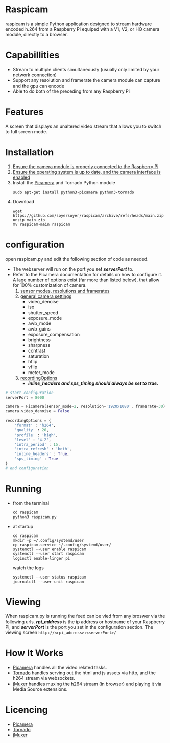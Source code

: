 # Raspicam
raspicam is a simple Python application designed to stream hardware encoded h.264 from a Raspberry Pi equiped with a V1, V2, or HQ camera module, directly to a browser. 

# Capabillities
- Stream to multiple clients simultaneously (usually only limited by your network connection) 
- Support any resolution and framerate the camera module can capture and the gpu can encode 
- Able to do both of the preceding from any Raspberry Pi

# Features
A screen that displays an unaltered video stream that allows you to switch to full screen mode.

# Installation
1. [Ensure the camera module is properly connected to the Raspberry Pi](https://projects.raspberrypi.org/en/projects/getting-started-with-picamera/2)
1. [Ensure the operating system is up to date, and the camera interface is enabled](https://www.raspberrypi.org/documentation/configuration/camera.md)
1. Install the [Picamera](https://picamera.readthedocs.io/en/release-1.13/) and Tornado Python module
    ```
    sudo apt-get install python3-picamera python3-tornado
    ```
1. Download
   ```
   wget https://github.com/soyersoyer/raspicam/archive/refs/heads/main.zip
   unzip main.zip
   mv raspicam-main raspicam
   ```

# configuration
open raspicam.py and edit the following section of code as needed. 
- The webserver will run on the port you set **_serverPort_** to.  
- Refer to the Picamera documentation for details on how to configure it. A lage number of options exist (far more than listed below), that allow for 100% customization of camera. 
    1. [sensor modes, resolutions and framerates](https://picamera.readthedocs.io/en/release-1.13/fov.html#sensor-modes)
    1. [general camera settings](https://picamera.readthedocs.io/en/release-1.13/api_camera.html#picamera.PiCamera.ISO)
        * video_denoise
        * iso
        * shutter_speed
        * exposure_mode
        * awb_mode
        * awb_gains
        * exposure_compensation
        * brightness
        * sharpness
        * contrast
        * saturation
        * hflip
        * vflip
        * meter_mode
    1. [recordingOptions](https://picamera.readthedocs.io/en/release-1.13/api_camera.html#picamera.PiCamera.start_recording)
        *  **_inline_headers and sps_timing should always be set to true._**
```python
# start configuration
serverPort = 8000

camera = PiCamera(sensor_mode=2, resolution='1920x1080', framerate=30)
camera.video_denoise = False

recordingOptions = {
    'format' : 'h264', 
    'quality' : 20, 
    'profile' : 'high', 
    'level' : '4.2', 
    'intra_period' : 15, 
    'intra_refresh' : 'both', 
    'inline_headers' : True, 
    'sps_timing' : True
}
# end configuration
```

# Running 
- from the terminal
    ```
    cd raspicam
    python3 raspicam.py
    ```
- at startup
    ```
    cd raspicam
    mkdir -p ~/.config/systemd/user
    cp raspicam.service ~/.config/systemd/user/
    systemctl --user enable raspicam
    systemctl --user start raspicam
    loginctl enable-linger pi
    ```

    watch the logs
    ```
    systemctl --user status raspicam
    journalctl --user-unit raspicam
    ```

# Viewing
When raspicam.py is running the feed can be vied from any broswer via the following urls. **_rpi_address_** is the ip address or hostname of your Raspberry Pi, and **_serverPort_** is the port you set in the configuration section.
The viewing screen
    ```
    http://<rpi_address>:<serverPort>/
    ```


# How It Works
- [Picamera](https://picamera.readthedocs.io/en/release-1.13/) handles all the video related tasks.
- [Tornado](https://www.tornadoweb.org/en/stable/) handles serving out the html and js assets via http, and the h264 stream via websockets.
- [jMuxer](https://github.com/samirkumardas/jmuxer) handles muxing the h264 stream (in browser) and playing it via Media Source extensions. 

# Licencing
- [Picamera](https://github.com/waveform80/picamera/blob/master/LICENSE.txt)
- [Tornado](https://github.com/tornadoweb/tornado/blob/master/LICENSE)
- [jMuxer](https://github.com/samirkumardas/jmuxer/blob/master/LICENSE)
